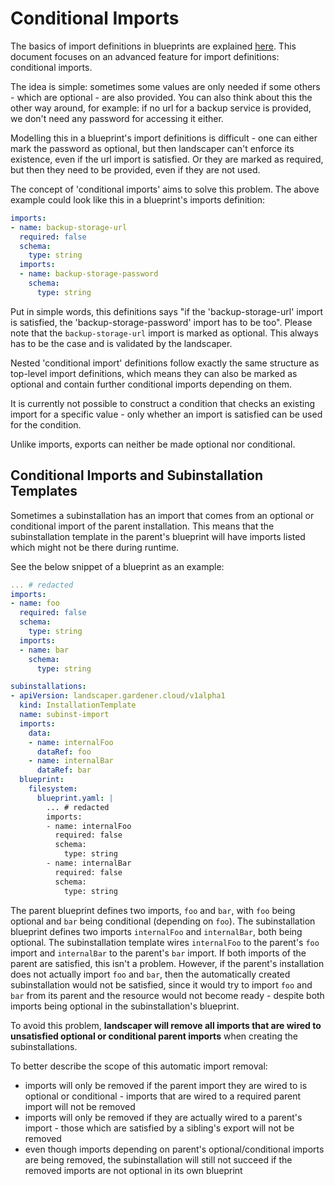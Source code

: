 # Conditional Imports

The basics of import definitions in blueprints are explained [here](./Blueprints.md). This document focuses on an advanced feature for import definitions: conditional imports.

The idea is simple: sometimes some values are only needed if some others - which are optional - are also provided. You can also think about this the other way around, for example: if no url for a backup service is provided, we don't need any password for accessing it either. 

Modelling this in a blueprint's import definitions is difficult - one can either mark the password as optional, but then landscaper can't enforce its existence, even if the url import is satisfied. Or they are marked as required, but then they need to be provided, even if they are not used.

The concept of 'conditional imports' aims to solve this problem. The above example could look like this in a blueprint's imports definition:

```yaml
imports:
- name: backup-storage-url
  required: false
  schema:
    type: string
  imports:
  - name: backup-storage-password
    schema:
      type: string
```

Put in simple words, this definitions says "if the 'backup-storage-url' import is satisfied, the 'backup-storage-password' import has to be too".
Please note that the `backup-storage-url` import is marked as optional. This always has to be the case and is validated by the landscaper.

Nested 'conditional import' definitions follow exactly the same structure as top-level import definitions, which means they can also be marked as optional and contain further conditional imports depending on them.

It is currently not possible to construct a condition that checks an existing import for a specific value - only whether an import is satisfied can be used for the condition.

Unlike imports, exports can neither be made optional nor conditional.


## Conditional Imports and Subinstallation Templates

Sometimes a subinstallation has an import that comes from an optional or conditional import of the parent installation. This means that the subinstallation template in the parent's blueprint will have imports listed which might not be there during runtime.

See the below snippet of a blueprint as an example:
```yaml
... # redacted
imports:
- name: foo
  required: false
  schema:
    type: string
  imports:
  - name: bar
    schema:
      type: string

subinstallations:
- apiVersion: landscaper.gardener.cloud/v1alpha1
  kind: InstallationTemplate
  name: subinst-import
  imports:
    data:
    - name: internalFoo
      dataRef: foo
    - name: internalBar
      dataRef: bar
  blueprint:
    filesystem:
      blueprint.yaml: |
        ... # redacted
        imports:
        - name: internalFoo
          required: false
          schema:
            type: string
        - name: internalBar
          required: false
          schema:
            type: string
```
The parent blueprint defines two imports, `foo` and `bar`, with `foo` being optional and `bar` being conditional (depending on `foo`). The subinstallation blueprint defines two imports `internalFoo` and `internalBar`, both being optional. The subinstallation template wires `internalFoo` to the parent's `foo` import and `internalBar` to the parent's `bar` import. 
If both imports of the parent are satisfied, this isn't a problem. However, if the parent's installation does not actually import `foo` and `bar`, then the automatically created subinstallation would not be satisfied, since it would try to import `foo` and `bar` from its parent and the resource would not become ready - despite both imports being optional in the subinstallation's blueprint.

To avoid this problem, **landscaper will remove all imports that are wired to unsatisfied optional or conditional parent imports** when creating the subinstallations.

To better describe the scope of this automatic import removal:
- imports will only be removed if the parent import they are wired to is optional or conditional - imports that are wired to a required parent import will not be removed
- imports will only be removed if they are actually wired to a parent's import - those which are satisfied by a sibling's export will not be removed
- even though imports depending on parent's optional/conditional imports are being removed, the subinstallation will still not succeed if the removed imports are not optional in its own blueprint